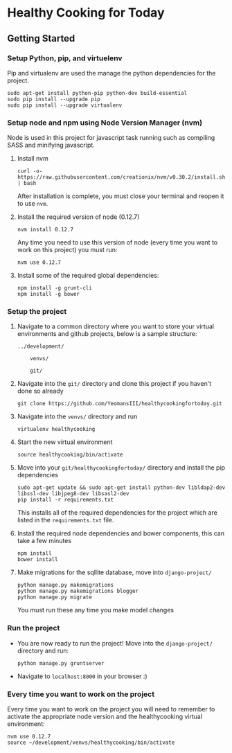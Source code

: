 # Healthy Cooking for Today
## Getting Started
### Setup Python, pip, and virtuelenv

Pip and virtualenv are used the manage the python dependencies for the project.

```
sudo apt-get install python-pip python-dev build-essential 
sudo pip install --upgrade pip 
sudo pip install --upgrade virtualenv 
```

### Setup node and npm using Node Version Manager (nvm)

Node is used in this project for javascript task running such as compiling SASS and minifying javascript.

1. Install nvm

    ```
    curl -o- https://raw.githubusercontent.com/creationix/nvm/v0.30.2/install.sh | bash
    ```
    After installation is complete, you must close your terminal and reopen it to use `nvm`.
2. Install the required version of node (0.12.7)

    ```
    nvm install 0.12.7
    ```
    
    Any time you need to use this version of node (every time you want to work on this project) you must run:

    ```
    nvm use 0.12.7
    ```
    
3. Install some of the required global dependencies:

    ```
    npm install -g grunt-cli
    npm install -g bower
    ```

### Setup the project
1. Navigate to a common directory where you want to store your virtual environments and github projects, below is a sample structure:

    ```
    ../development/
    
        venvs/
        
        git/
    ```
2. Navigate into the `git/` directory and clone this project if you haven't done so already

    ```
    git clone https://github.com/YeomansIII/healthycookingfortoday.git
    ```
3. Navigate into the `venvs/` directory and run 

    ```
    virtualenv healthycooking
    ```
4. Start the new virtual environment

    ```
    source healthycooking/bin/activate
    ```
5. Move into your `git/healthycookingfortoday/` directory and install the pip dependencies

    ```
    sudo apt-get update && sudo apt-get install python-dev libldap2-dev libssl-dev libjpeg8-dev libsasl2-dev
    pip install -r requirements.txt
    ```
    This installs all of the required dependencies for the project which are listed in the `requirements.txt` file.
6. Install the required node dependencies and bower components, this can take a few minutes

    ```
    npm install
    bower install
    ```
    
7. Make migrations for the sqllite database, move into `django-project/`

    ```
    python manage.py makemigrations
    python manage.py makemigrations blogger
    python manage.py migrate
    ```
    You must run these any time you make model changes

### Run the project
- You are now ready to run the project! Move into the `django-project/` directory and run:

    ```
    python manage.py gruntserver
    ```
- Navigate to `localhost:8000` in your browser :)


### Every time you want to work on the project
Every time you want to work on the project you will need to remember to activate the appropriate node version and the healthycooking virtual environment:

```
nvm use 0.12.7
source ~/development/venvs/healthycooking/bin/activate
```
